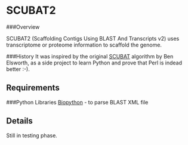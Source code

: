 SCUBAT2
===============
###Overview

SCUBAT2 (Scaffolding Contigs Using BLAST And Transcripts v2) uses transcriptome or proteome information to scaffold the genome. 

###History
It was inspired by the original [SCUBAT](https://github.com/elswob/SCUBAT/) algorithm by Ben Elsworth, as a side project to learn Python and prove that Perl is indead better :-).

Requirements
------------
###Python Libraries 
[Biopython](http://biopython.org/wiki/Main_Page) - to parse BLAST XML file

Details
------------
Still in testing phase.
